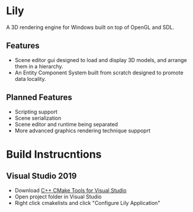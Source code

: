 # Lily

A 3D rendering engine for Windows built on top of OpenGL and SDL.

## Features

- Scene editor gui designed to load and display 3D models, and arrange them in a hierarchy.
- An Entity Component System built from scratch designed to promote data locality.

## Planned Features

- Scripting support
- Scene serialization
- Scene editor and runtime being separated
- More advanced graphics rendering technique suppoprt

# Build Instrucntions

## Visual Studio 2019

- Download [C++ CMake Tools for Visual Studio](https://docs.microsoft.com/en-us/cpp/build/cmake-projects-in-visual-studio?view=msvc-170)
- Open project folder in Visual Studio
- Right click cmakelists and click "Configure Lily Application"
